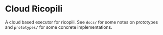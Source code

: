 # Cloud Ricopili
A cloud based executor for ricopili. See `docs/` for some notes on prototypes and `prototypes/` for some concrete implementations.
